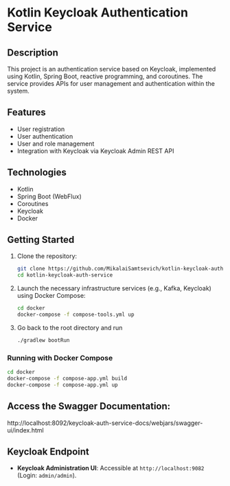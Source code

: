# Kotlin Keycloak Authentication Service

## Description

This project is an authentication service based on Keycloak, implemented using Kotlin, Spring Boot, reactive programming, and coroutines. The service provides APIs for user management and authentication within the system.

## Features

- User registration
- User authentication
- User and role management
- Integration with Keycloak via Keycloak Admin REST API

## Technologies

- Kotlin
- Spring Boot (WebFlux)
- Coroutines
- Keycloak
- Docker


## Getting Started

1. Clone the repository:

   ```bash
   git clone https://github.com/MikalaiSamtsevich/kotlin-keycloak-auth-service.git
   cd kotlin-keycloak-auth-service
   
2. Launch the necessary infrastructure services (e.g., Kafka, Keycloak) using Docker Compose:

    ```bash
    cd docker
    docker-compose -f compose-tools.yml up
    ```
3. Go back to the root directory and run
    ```bash
    ./gradlew bootRun
    ```
### Running with Docker Compose

```bash
cd docker
docker-compose -f compose-app.yml build
docker-compose -f compose-app.yml up
```

## Access the Swagger Documentation:
http://localhost:8092/keycloak-auth-service-docs/webjars/swagger-ui/index.html

## Keycloak Endpoint

- **Keycloak Administration UI**: Accessible at `http://localhost:9082` (Login: `admin/admin`).